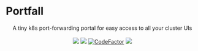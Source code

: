 # Portfall

<p align="center">
A tiny k8s port-forwarding portal for easy access to all your cluster UIs
<br/><br/>
<a href="https://goreportcard.com/report/github.com/rekon-oss/portfall"><img src="https://goreportcard.com/badge/github.com/rekon-oss/portfall"/></a>
<a href="https://github.com/rekon-oss/portfall/blob/master/LICENSE"><img src="https://img.shields.io/badge/License-MIT-blue.svg"></a>
  <a href="https://www.codefactor.io/repository/github/rekon-oss/portfall"><img src="https://www.codefactor.io/repository/github/rekon-oss/portfall/badge" alt="CodeFactor" /></a>
  <a href="https://app.fossa.com/projects/git%2Bgithub.com%2Frekon-oss%2Fportfall?ref=badge_shield" alt="FOSSA Status"><img src="https://app.fossa.com/api/projects/git%2Bgithub.com%2Frekon-oss%2Fportfall.svg?type=shield"/></a>
</p>
